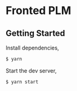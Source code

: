 # Fronted PLM

## Getting Started

Install dependencies,

```bash
$ yarn
```

Start the dev server,

```bash
$ yarn start
```
